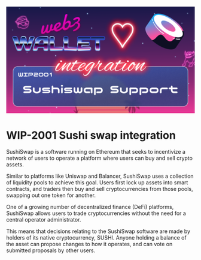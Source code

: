 [_metadata_:at_account]:- "@SushiSwap"
![image](../v3/images/2001.png)

# WIP-2001 Sushi swap integration

SushiSwap is a software running on Ethereum that seeks to incentivize a network of users to operate a platform where users can buy and sell crypto assets.

Similar to platforms like Uniswap and Balancer, SushiSwap uses a collection of liquidity pools to achieve this goal. Users first lock up assets into smart contracts, and traders then buy and sell cryptocurrencies from those pools, swapping out one token for another.

One of a growing number of decentralized finance (DeFi) platforms, SushiSwap allows users to trade cryptocurrencies without the need for a central operator administrator.

This means that decisions relating to the SushiSwap software are made by holders of its native cryptocurrency, SUSHI. Anyone holding a balance of the asset can propose changes to how it operates, and can vote on submitted proposals by other users. 
